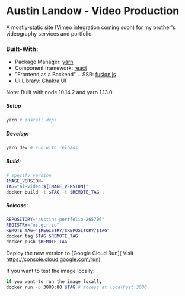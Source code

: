 # Austin Landow - Video Production

A mostly-static site (Vimeo integration coming soon) for my brother's videography services and portfolio. 

### Built-With:
- Package Manager: [yarn](https://yarnpkg.com/)
- Component framework: [react](https://reactjs.org)
- "Frontend as a Backend" + SSR: [fusion.js](https://fusionjs.com)
- UI Library: [Chakra UI](https://chakra-ui.com)

Note: Built with node 10.14.2 and yarn 1.13.0

##### Setup
```bash
yarn # install deps
```

##### Develop:

```bash
yarn dev # run with reloads
```

##### Build:

```bash
# specify version
IMAGE_VERSION=
TAG="al-video:${IMAGE_VERSION}"
docker build -t $TAG -t $REMOTE_TAG .
```

##### Release:

```bash
REPOSITORY="austins-portfolio-265706"
REGISTRY="us.gcr.io"
REMOTE_TAG="$REGISTRY/$REPOSITORY/$TAG"
docker tag $TAG $REMOTE_TAG
docker push $REMOTE_TAG
```

Deploy the new version to [Google Cloud Run]( Visit https://console.cloud.google.com/run)

If you want to test the image locally:
```bash
if you want to run the image locally
docker run -p 3000:80 $TAG # access at localhost:3000
```
